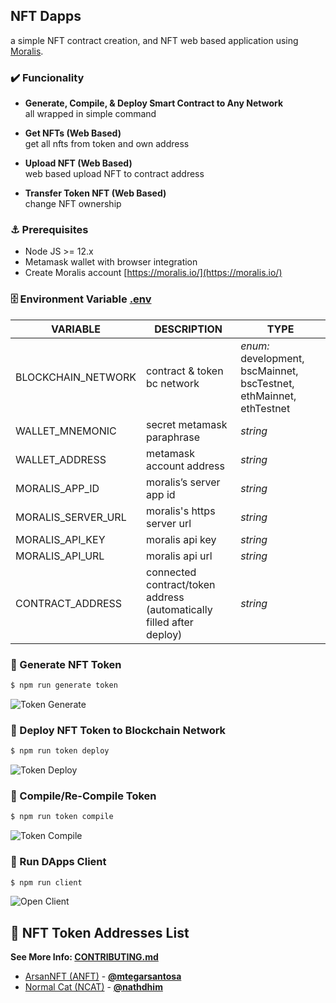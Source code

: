 ## NFT Dapps
a simple NFT contract creation, and NFT web based application using [Moralis](https://moralis.io/).

### ✔️ Funcionality
- **Generate, Compile, & Deploy Smart Contract to Any Network**  
  all wrapped in simple command

- **Get NFTs (Web Based)**  
  get all nfts from token and own address

- **Upload NFT (Web Based)**  
  web based upload NFT to contract address

- **Transfer Token NFT (Web Based)**  
  change NFT ownership

### ⚓ Prerequisites
- Node JS >= 12.x
- Metamask wallet with browser integration
- Create Moralis account [https://moralis.io/](https://moralis.io/)

### 🗄️ Environment Variable [.env](.env.example)

| VARIABLE | DESCRIPTION | TYPE |
|--|--|--|
| BLOCKCHAIN_NETWORK | contract & token bc network | *enum:* development, bscMainnet, bscTestnet, ethMainnet, ethTestnet |
| WALLET_MNEMONIC | secret metamask paraphrase | *string* |
| WALLET_ADDRESS | metamask account address | *string* |
| MORALIS_APP_ID | moralis’s server app id | *string* |
| MORALIS_SERVER_URL | moralis's https server url | *string* |
| MORALIS_API_KEY | moralis api key | *string* |
| MORALIS_API_URL | moralis api url | *string* |
| CONTRACT_ADDRESS | connected contract/token address (automatically filled after deploy) | *string* |


### 💽 Generate NFT Token
```sh
$ npm run generate token
```
![Token Generate](https://blogger.googleusercontent.com/img/a/AVvXsEgg91FZQ7NCo3Xi5ud0MPP6c1KbTq-vBHmFZr9_6jlDGerngQJ7Pma2m-wcSXC0t3XPYEVgJf4xLU0E8Hk_T0mDV7QRNFymKteoJyba6BpYZBkry3vGdaBR8mgGdmfTLnHkrv1qQzBDxXvbd24H_rACtwGDecgcNcaQv4vI7dx6dPEvebNaTUlBrW8 "Token Generate")

### 💽 Deploy NFT Token to Blockchain Network
```sh
$ npm run token deploy
```
![Token Deploy](https://blogger.googleusercontent.com/img/a/AVvXsEjX5wunBDEiQJcbezxX0FV1hyajeGAMzN3WyppODrBIkoMtu0ur0RlOJGA-8gnvP6YrWtLnfLHKL2mZWA02_EEN0IU1evV62-SmJEpXQb0bofu0BtQb5IjY0w4X2RAQGKuIDUVYEV3RFh_BCxo1CHNeJMV4NB36ag3znYMI2qB1X2MmmXTJ9ElNTr8 "Token Deploy")

### 💽 Compile/Re-Compile Token
```sh
$ npm run token compile
```
![Token Compile](https://blogger.googleusercontent.com/img/a/AVvXsEiG0wrH44jsqMOKjOEaom6-My74HJzxTvxyP3jkP5VET7TS4wV7XzU6ZJc6FyFMnmxNx9cKQvFvSNtHgNboulE2p1hI7zltm43jbuBoZvJevhRe_V3692DbUv7RBUrE_r2tkf6yCw5aPAUpil0vaVV-NkAWWgnyI6NogVvxvDK8FblO6c_5JYLQKF0 "Token Compile")

### 💽 Run DApps Client
```sh
$ npm run client
```
![Open Client](https://blogger.googleusercontent.com/img/a/AVvXsEj0shTEUISb0aAmAxAqOZLbLo-wBA8AGRP_L5fKqr3fBzDAKlyhpHX1zJeSAcolpSlRN6TH3KJYAL4mvAnScP9jgqzgwmtvdh91RKO-YbtHpea40pgv3vHe11IAOB69_xEbzwo7-wMMIT-Ex_NrmuDOgyMEA3le0swHD1yfG-1i9pDL9ZoZSnNbANo "Open Client")

## 🔆 NFT Token Addresses List
**See More Info: [CONTRIBUTING.md](CONTRIBUTING.md)**

- [ArsanNFT (ANFT)](https://ropsten.etherscan.io/token/0x06FAd733beE63A50e4e27806edA7457B4F18EA08) - **[@mtegarsantosa](https://github.com/mtegarsantosa)**
- [Normal Cat (NCAT)](https://ropsten.etherscan.io/token/0x7c535a8435195C27fed5f2f5eec3938cdD181719) - **[@nathdhim](https://github.com/nathdhim)**


